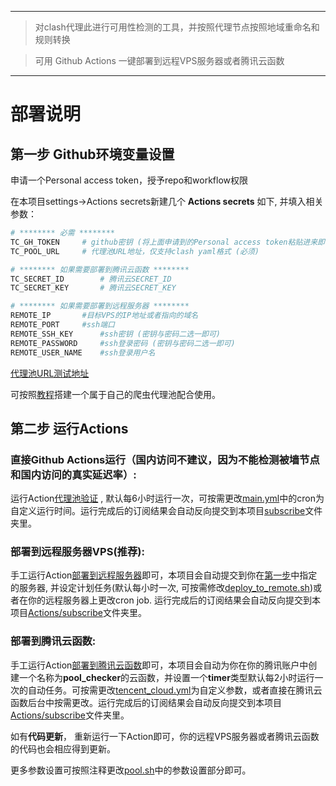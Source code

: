 
---
>对clash代理此进行可用性检测的工具，并按照代理节点按照地域重命名和规则转换

>可用 Github Actions 一键部署到远程VPS服务器或者腾讯云函数
---

# 部署说明

## 第一步 Github环境变量设置

申请一个Personal access token，授予repo和workflow权限

在本项目settings->Actions secrets新建几个 **Actions secrets** 如下, 并填入相关参数：

```bash
# ******** 必需 ********
TC_GH_TOKEN		# github密钥 (将上面申请到的Personal access token粘贴进来即可)
TC_POOL_URL		# 代理池URL地址，仅支持clash yaml格式 (必须)

# ******** 如果需要部署到腾讯云函数 ********
TC_SECRET_ID		# 腾讯云SECRET_ID
TC_SECRET_KEY		# 腾讯云SECRET_KEY

# ******** 如果需要部署到远程服务器 ********
REMOTE_IP		#目标VPS的IP地址或者指向的域名
REMOTE_PORT		#ssh端口
REMOTE_SSH_KEY		#ssh密钥 (密钥与密码二选一即可)
REMOTE_PASSWORD		#ssh登录密码 (密钥与密码二选一即可)
REMOTE_USER_NAME	#ssh登录用户名	

``` 
[代理池URL测试地址](https://proxy.yugogo.xyz/clash/proxies)

可按照[教程](https://github.com/zu1k/proxypool)搭建一个属于自己的爬虫代理池配合使用。



## 第二步 运行Actions

### 直接Github Actions运行（国内访问不建议，因为不能检测被墙节点和国内访问的真实延迟率）:

运行Action[代理池验证](../../actions/workflows/main.yml) , 默认每6小时运行一次，可按需更改[main.yml](../../blob/e59833352b7f5921aeb3dddd6a09bba3fffe89eb/.github/workflows/main.yml#L5)中的cron为自定义运行时间。运行完成后的订阅结果会自动反向提交到本项目[subscribe](../../tree/master/subscribe)文件夹里。

### 部署到远程服务器VPS(推荐):

手工运行Action[部署到远程服务器](../../actions/workflows/deploy_to_remote.yml)即可，本项目会自动提交到你在[第一步](#第一步-Github环境变量设置)中指定的服务器, 并设定计划任务(默认每小时一次, 可按需修改[deploy_to_remote.sh](../../blob/5e28ca8215b7260e223c0a75ca6a63a311d69ac9/deploy_to_remote.sh#L119))或者在你的远程服务器上更改cron job. 运行完成后的订阅结果会自动反向提交到本项目[Actions/subscribe](../../tree/master/Actions/subscribe)文件夹里。

### 部署到腾讯云函数:

手工运行Action[部署到腾讯云函数](../../actions/workflows/tencent_cloud.yml)即可，本项目会自动为你在你的腾讯账户中创建一个名称为**pool_checker**的云函数，并设置一个**timer**类型默认每2小时运行一次的自动任务。可按需更改[tencent_cloud.yml](../../blob/bf5b08d4de5dda3b0e668582592f928f0d2d8bfd/.github/workflows/tencent_cloud.yml#L42)为自定义参数，或者直接在腾讯云函数后台中按需更改。运行完成后的订阅结果会自动反向提交到本项目[Actions/subscribe](../../tree/master/Actions/subscribe)文件夹里。

如有**代码更新**， 重新运行一下Action即可，你的远程VPS服务器或者腾讯云函数的代码也会相应得到更新。

更多参数设置可按照注释更改[pool.sh](../../blob/2c29921a2f854b9eeb2393568b558ceaace85d87/Actions/pool.sh#L3:L15)中的参数设置部分即可。
